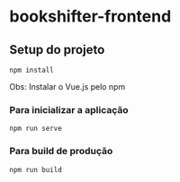 # bookshifter-frontend

## Setup do projeto
```
npm install
```

Obs: Instalar o Vue.js pelo npm

### Para inicializar a aplicação
```
npm run serve
```

### Para build de produção
```
npm run build
```
